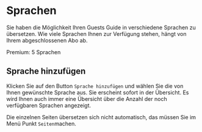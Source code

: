 # Sprachen

Sie haben die Möglichkeit Ihren Guests Guide in verschiedene Sprachen zu übersetzen. Wie viele Sprachen Ihnen zur Verfügung stehen, hängt von Ihrem abgeschlossenen Abo ab.

Premium: 5 Sprachen

## Sprache hinzufügen

Klicken Sie auf den Button `Sprache hinzufügen` und wählen Sie die von Ihnen gewünschte Sprache aus.
Sie erscheint sofort in der Übersicht.
Es wird Ihnen auch immer eine Übersicht über die Anzahl der noch verfügbaren Sprachen angezeigt.

Die einzelnen Seiten übersetzen sich nicht automatisch, das müssen Sie im Menü Punkt `Seiten`machen.